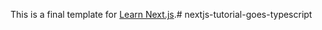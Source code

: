 This is a final template for [Learn Next.js](https://nextjs.org/learn).# nextjs-tutorial-goes-typescript
